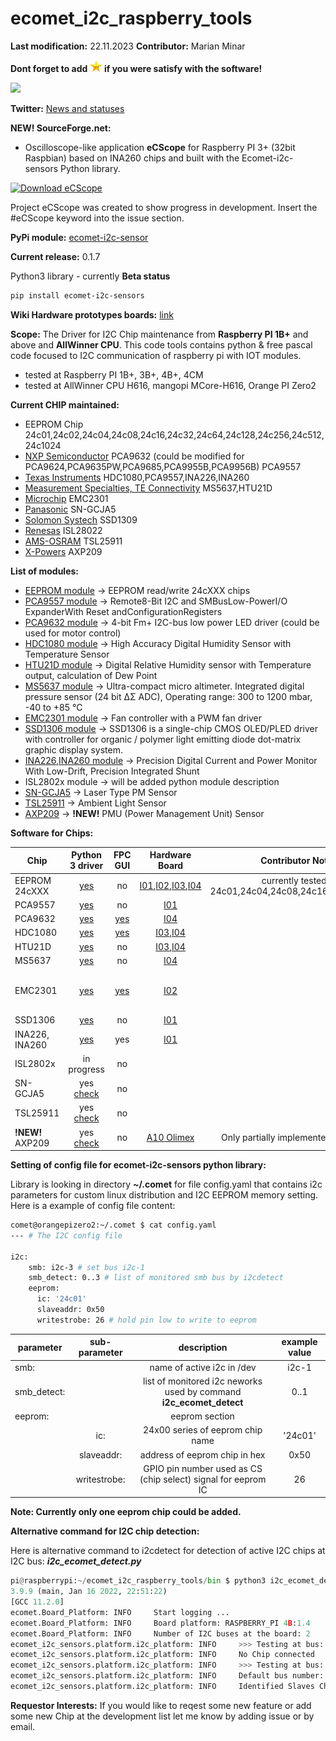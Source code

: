 # ecomet_i2c_raspberry_tools

**Last modification:** 22.11.2023
**Contributor:** Marian Minar

**Dont forget to add ![/python_test_script/display/images/star.png](https://github.com/mamin27/ecomet_i2c_raspberry_tools/blob/master/python_test_scripts/display/images/star.png) if you were satisfy with the software!**

<a href="https://www.buymeacoffee.com/scQ8LwgTBt"><img src="https://img.buymeacoffee.com/button-api/?text=Buy me a coffee&emoji=&slug=scQ8LwgTBt&button_colour=5F7FFF&font_colour=ffffff&font_family=Cookie&outline_colour=000000&coffee_colour=FFDD00" /></a>

**Twitter:** [News and statuses](https://twitter.com/mminar7)

**NEW! SourceForge.net:**
* Oscilloscope-like application **eCScope** for Raspberry PI 3+ (32bit Raspbian) based on INA260 chips and built with the Ecomet-i2c-sensors Python library.

[![Download eCScope](https://a.fsdn.com/con/app/sf-download-button)](https://sourceforge.net/projects/ecomet-i2c-raspberry-tools/files/latest/download)

Project eCScope was created to show progress in development. Insert the #eCScope keyword into the issue section.

**PyPi module:** [ecomet-i2c-sensor](https://pypi.org/project/ecomet-i2c-sensors/)

**Current release:** 0.1.7

Python3 library - currently **Beta status**
```sh
pip install ecomet-i2c-sensors
```

**Wiki Hardware prototypes boards:** [link](https://github.com/mamin27/ecomet_i2c_raspberry_tools/wiki)

**Scope:**
The Driver for I2C Chip maintenance from **Raspberry PI 1B+** and above and **AllWinner CPU**. This code tools contains python & free pascal code focused to I2C communication of raspberry pi with IOT modules.
* tested at Raspberry PI 1B+, 3B+, 4B+, 4CM
* tested at AllWinner CPU H616, mangopi MCore-H616, Orange PI Zero2

**Current CHIP maintained:**
* EEPROM Chip
  24c01,24c02,24c04,24c08,24c16,24c32,24c64,24c128,24c256,24c512,24c1024
* [NXP Semiconductor](https://www.nxp.com/)
  PCA9632 (could be modified for PCA9624,PCA9635PW,PCA9685,PCA9955B,PCA9956B)
  PCA9557
* [Texas Instruments](https://www.ti.com/)
  HDC1080,PCA9557,INA226,INA260
* [Measurement Specialties, TE Connectivity](https://www.te.com/) MS5637,HTU21D
* [Microchip](https://ww1.microchip.com/downloads/en/DeviceDoc/2301.pdf) EMC2301
* [Panasonic](https://na.industrial.panasonic.com/products/sensors/air-quality-gas-flow-sensors/lineup/laser-type-pm-sensor/series/123557/model/123559) SN-GCJA5
* [Solomon Systech](https://www.solomon-systech.com/) SSD1309
* [Renesas](https://www.renesas.com/eu/en) ISL28022
* [AMS-OSRAM](https://ams.com/en/tsl25911) TSL25911
* [X-Powers](http://www.x-powers.com/en.php) AXP209

**List of modules:**

* [EEPROM module](ecomet_i2c_sensors/eeprom/documentation/eeprom_IIC.md) -> EEPROM read/write 24cXXX chips
* [PCA9557 module](ecomet_i2c_sensors/pca9557/pca9557_python.IIC.md) -> Remote8-Bit I2C and SMBusLow-PowerI/O ExpanderWith Reset andConfigurationRegisters
* [PCA9632 module](fpc/pca9632/pca9632_IIC.md) -> 4-bit Fm+ I2C-bus low power LED driver (could be used for motor control)
* [HDC1080 module](fpc/hdc1080/hdc1080_IIC.md) -> High Accuracy Digital Humidity Sensor with Temperature Sensor
* [HTU21D module](ecomet_i2c_sensors/htu21/htu21_python_IIC.md) -> Digital Relative Humidity sensor with Temperature output, calculation of Dew Point
* [MS5637 module](ecomet_i2c_sensors/ms5637/ms5637_python.IIC.md) ->  Ultra-compact micro altimeter. Integrated digital pressure sensor (24 bit ΔΣ ADC), Operating range: 300 to 1200 mbar, -40 to +85 °C
* [EMC2301 module](fpc/emc2301/emc2301_IIC.md) -> Fan controller with a PWM fan driver
* [SSD1306 module](ecomet_i2c_sensors/ssd1306/ssd1306_python.IIC.md) -> SSD1306 is a single-chip CMOS OLED/PLED driver with controller for organic / polymer light emitting
diode dot-matrix graphic display system.
* [INA226,INA260 module](ecomet_i2c_sensors/ina260/ina260_python.IIC.md) -> Precision Digital Current and Power Monitor With Low-Drift, Precision Integrated Shunt
* ISL2802x module ->  will be added python module description
* [SN-GCJA5](ecomet_i2c_sensors/sn_gcja5/sn_gcja5_python.IIC.md) -> Laser Type PM Sensor
* [TSL25911](ecomet_i2c_sensors/tsl2591/tsl2591_python.IIC.md) -> Ambient Light Sensor
* [AXP209](ecomet_i2c_sensors/axp209/AXP209.pdf) -> **!NEW!** PMU (Power Management Unit) Sensor

**Software for Chips:**

| Chip            | Python 3 driver | FPC GUI  | Hardware Board | Contributor Notes            | Planned work                   | Requestor Interests           |
| --------------- |:---------------:|:--------:|:--------------:|:----------------------------:|:------------------------------:|:-----------------------------:|
| EEPROM 24cXXX   |[yes](ecomet_i2c_sensors/eeprom/documentation/eeprom_IIC.md)|    no    |[I01](https://github.com/mamin27/ecomet_i2c_raspberry_tools/wiki/_display_current_board),[I02](https://github.com/mamin27/ecomet_i2c_raspberry_tools/wiki/_fan_board),[I03](https://github.com/mamin27/ecomet_i2c_raspberry_tools/wiki/_temp_hmd_board),[I04](https://github.com/mamin27/ecomet_i2c_raspberry_tools/wiki/_temp_hmd_pressure_board)| currently tested at 24c01,24c04,24c08,24c16,24c32,24c64                  |                        |                               |
| PCA9557         |[yes](ecomet_i2c_sensors/pca9557/pca9557_python.IIC.md)|    no    |[I01](https://github.com/mamin27/ecomet_i2c_raspberry_tools/wiki/_display_current_board)|  |            |
| PCA9632         |[yes](ecomet_i2c_sensors/pca9632/pca_9632_python_IIC.md)|[yes](fpc/pca9632/pca9632_IIC.md)|[I04](https://github.com/mamin27/ecomet_i2c_raspberry_tools/wiki/_temp_hmd_pressure_board)|                  |                               |                               |
| HDC1080         |[yes](ecomet_i2c_sensors/hdc1080/hdc1080_python_IIC.md)|[yes](fpc/hdc1080/hdc1080_IIC.md)|[I03](https://github.com/mamin27/ecomet_i2c_raspberry_tools/wiki/_temp_hmd_board),[I04](https://github.com/mamin27/ecomet_i2c_raspberry_tools/wiki/_temp_hmd_pressure_board)|                  |    |                               |
| HTU21D          |[yes](ecomet_i2c_sensors/htu21/htu21_python_IIC.md)|    no    |[I03](https://github.com/mamin27/ecomet_i2c_raspberry_tools/wiki/_temp_hmd_board),[I04](https://github.com/mamin27/ecomet_i2c_raspberry_tools/wiki/_temp_hmd_pressure_board)|                              |       |                               |
| MS5637          |[yes](ecomet_i2c_sensors/ms5637/ms5637_python.IIC.md)|    no    |[I04](https://github.com/mamin27/ecomet_i2c_raspberry_tools/wiki/_temp_hmd_pressure_board)|                  |      |
| EMC2301         |[yes](ecomet_i2c_sensors/emc2301/emc2301_python_IIC.md)|[yes](fpc/emc2301/emc2301_IIC.md)|[I02](https://github.com/mamin27/ecomet_i2c_raspberry_tools/wiki/_fan_board)|                  |    |  add EMC2302-05 chips in design                             |
| SSD1306         |[yes](ecomet_i2c_sensors/ssd1306/ssd1306_python.IIC.md)|    no    |[I01](https://github.com/mamin27/ecomet_i2c_raspberry_tools/wiki/_display_current_board) | |     |
| INA226, INA260  |[yes](ecomet_i2c_sensors/ina260/ina260_python_IIC.md)|    yes    |[I01](https://github.com/mamin27/ecomet_i2c_raspberry_tools/wiki/_display_current_board) | |     |
| ISL2802x  |in progress |    no    | | |     |
|SN-GCJA5|yes [check](ecomet_i2c_sensors/common/support.md)|    no    | | |     |
|TSL25911|yes [check](ecomet_i2c_sensors/common/support.md)|    no    | | |     |
|**!NEW!** AXP209|yes [check](ecomet_i2c_sensors/common/support.md)|    no    |[A10 Olimex](https://www.olimex.com/Products/OLinuXino/A10/open-source-hardware) | Only partially implemented [pdf](ecomet_i2c_sensors/axp209/AXP209.pdf), [check](ecomet_i2c_sensors/common/support.md)   | |

**Setting of config file for ecomet-i2c-sensors python library:**

Library is looking in directory **~/.comet** for file config.yaml that contains i2c parameters for custom linux distribution and I2C EEPROM memory setting.
Here is a example of config file content:

```sh
comet@orangepizero2:~/.comet $ cat config.yaml
--- # The I2C config file

i2c:
    smb: i2c-3 # set bus i2c-1
    smb_detect: 0..3 # list of monitored smb bus by i2cdetect
    eeprom:
      ic: '24c01'
      slaveaddr: 0x50
      writestrobe: 26 # hold pin low to write to eeprom
```

| parameter | sub-parameter | description | example value |
| --------------- |:---------------:|:--------:|:---:|
| smb: | | name of active i2c in /dev | i2c-1 |
| smb_detect: | | list of monitored i2c neworks used by command **i2c_ecomet_detect** | 0..1 |
| eeprom: | | eeprom section | |
| | ic: | 24x00 series of eeprom chip name | '24c01' |
| | slaveaddr: | address of eeprom chip in hex | 0x50 |
| | writestrobe: | GPIO pin number used as CS (chip select) signal for eeprom IC | 26 |

**Note: Currently only one eeprom chip could be added.**

**Alternative command for I2C chip detection:**

Here is alternative command to i2cdetect for detection of active I2C chips at I2C bus:
***i2c_ecomet_detect.py***

``` python
pi@raspberrypi:~/ecomet_i2c_raspberry_tools/bin $ python3 i2c_ecomet_detect.py
3.9.9 (main, Jan 16 2022, 22:51:22)
[GCC 11.2.0]
ecomet.Board_Platform: INFO     Start logging ...
ecomet.Board_Platform: INFO     Board platform: RASPBERRY_PI 4B:1.4
ecomet.Board_Platform: INFO     Number of I2C buses at the board: 2
ecomet_i2c_sensors.platform.i2c_platform: INFO     >>> Testing at bus: 0
ecomet_i2c_sensors.platform.i2c_platform: INFO     No Chip connected
ecomet_i2c_sensors.platform.i2c_platform: INFO     >>> Testing at bus: 1
ecomet_i2c_sensors.platform.i2c_platform: INFO     Default bus number: 1
ecomet_i2c_sensors.platform.i2c_platform: INFO     Identified Slaves Chips: 0xc:0x1a:0x2f:0x40:0x50:0x51:0x52:0x53:0x54:0x55:0x56:0x57:0x62:0x70:0x76
```
 
**Requestor Interests:**
If you would like to reqest some new feature or add some new Chip at the development list let me know by adding issue or by email.
